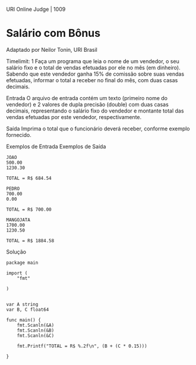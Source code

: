URI Online Judge | 1009
# Salário com Bônus
Adaptado por Neilor Tonin, URI  Brasil

Timelimit: 1
Faça um programa que leia o nome de um vendedor, o seu salário fixo e o total de vendas efetuadas por ele no mês (em dinheiro). Sabendo que este vendedor ganha 15% de comissão sobre suas vendas efetuadas, informar o total a receber no final do mês, com duas casas decimais.

Entrada
O arquivo de entrada contém um texto (primeiro nome do vendedor) e 2 valores de dupla precisão (double) com duas casas decimais, representando o salário fixo do vendedor e montante total das vendas efetuadas por este vendedor, respectivamente.

Saída
Imprima o total que o funcionário deverá receber, conforme exemplo fornecido.

Exemplos de Entrada	Exemplos de Saída
```
JOAO
500.00
1230.30
```
```
TOTAL = R$ 684.54
```
```
PEDRO
700.00
0.00
```
```
TOTAL = R$ 700.00
```
```
MANGOJATA
1700.00
1230.50
```
```
TOTAL = R$ 1884.58
```

Solução
```golang
package main

import (
	"fmt"

)


var A string
var B, C float64
 
func main() {
	fmt.Scanln(&A)
	fmt.Scanln(&B)
	fmt.Scanln(&C)

	fmt.Printf("TOTAL = R$ %.2f\n", (B + (C * 0.15)))
	
}
```